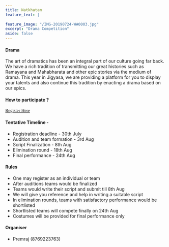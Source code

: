 ```yaml
---
title: Natkhatam
feature_text: |
  
feature_image: "/IMG-20190724-WA0003.jpg"
excerpt: "Drama Competition"
aside: false
---
```

#### Drama
The art of dramatics has been an integral part of our culture going far back. We have a rich tradition of transmitting our great histories such as Ramayana and Mahabharata and other epic stories via the medium of drama. This year in Jigyasa, we are providing a platform for you to display your talents and also continue this tradition by enacting a drama based on our epics.


#### How to participate ?
[<span style="font-family:Papyrus; font-size:1em;">Register Here</span>](https://forms.gle/KdcxcBhTjBirV6pH8 "Event Registration link") 


#### Tentative Timeline - 
* Registration deadline  - 30th July 
* Audition and team formation - 3rd Aug
* Script Finalization - 8th Aug
* Elimination round - 18th Aug
* Final performance - 24th Aug

#### Rules
* One may register as an individual or team 
* After auditions teams would be finalized
* Teams would write their script and submit till 8th Aug
* We will give you reference and help in writing a suitable script
* In elimination rounds, teams with satisfactory performance would be shortlisted
* Shortlisted teams will compete finally on 24th Aug
* Costumes will be provided for final performance only

#### Organiser
- Premraj (8769223763)


